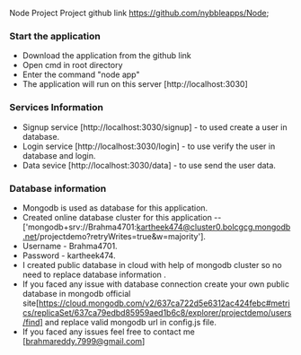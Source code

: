 Node Project
Project github link https://github.com/nybbleapps/Node;

### Start the application

* Download the application from the github link
* Open cmd in root directory
* Enter the command "node app"
* The application will run on this server [http://localhost:3030]

### Services Information

* Signup service [http://localhost:3030/signup] - to used create a user in database.
* Login service [http://localhost:3030/login] - to use verify the user in database and login.
* Data sevice [http://localhost:3030/data] - to use send the user data.

### Database information

* Mongodb is used as database for this application.
* Created online database cluster for this application --['mongodb+srv://Brahma4701:kartheek474@cluster0.bolcgcg.mongodb.net/projectdemo?retryWrites=true&w=majority']. 
* Username - Brahma4701.
* Password - kartheek474.
* I created public database in cloud with help of mongodb cluster so no need to replace database information .
* If you faced any issue with database connection create your own public database in mongodb official site[https://cloud.mongodb.com/v2/637ca722d5e6312ac424febc#metrics/replicaSet/637ca79edbd85959aed1b6c8/explorer/projectdemo/users/find] and replace valid mongodb url in config.js file.
* If you faced any issues feel free to contact me [brahmareddy.7999@gmail.com]

